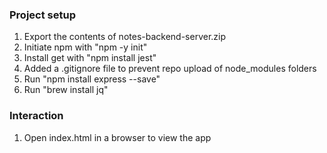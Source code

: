 ### Project setup

1. Export the contents of notes-backend-server.zip
2. Initiate npm with "npm -y init"
3. Install get with "npm install jest"
4. Added a .gitignore file to prevent repo upload of node_modules folders
5. Run "npm install express --save"
6. Run "brew install jq"

### Interaction

1. Open index.html in a browser to view the app
